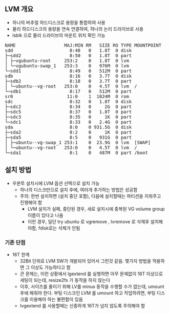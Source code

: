 ## LVM 개요
- 하나의 버추얼 하드디스크로 용량을 통합하여 사용
- 물리 하드디스크의 용량을 연속 연결하여, 하나의 논리 드라이브로 사용
- lsblk 으로 물리 드라이브의 마운트 위치 확인 가능
<pre>
NAME                  MAJ:MIN RM   SIZE RO TYPE MOUNTPOINT
sdd                     8:48   0   1.8T  0 disk 
├─sdd2                  8:50   0   1.8T  0 part 
│ ├─vgubuntu-root     253:2    0   1.8T  0 lvm  
│ └─vgubuntu-swap_1   253:3    0   976M  0 lvm  
└─sdd1                  8:49   0   512M  0 part 
sdb                     8:16   0   3.7T  0 disk 
├─sdb2                  8:18   0   3.7T  0 part 
│ └─ubuntu--vg-root   253:0    0   4.5T  0 lvm  /
└─sdb1                  8:17   0   512M  0 part 
sr0                    11:0    1  1024M  0 rom  
sdc                     8:32   0   1.8T  0 disk 
├─sdc2                  8:34   0     2G  0 part 
├─sdc5                  8:37   0   1.8T  0 part 
├─sdc3                  8:35   0     1K  0 part 
└─sdc1                  8:33   0   2.4G  0 part 
sda                     8:0    0 931.5G  0 disk 
├─sda2                  8:2    0     1K  0 part 
├─sda5                  8:5    0   931G  0 part 
│ ├─ubuntu--vg-swap_1 253:1    0  23.9G  0 lvm  [SWAP]
│ └─ubuntu--vg-root   253:0    0   4.5T  0 lvm  /
└─sda1                  8:1    0   487M  0 part /boot
</pre>

## 설치 방법
- 우분투 설치시에 LVM 옵션 선택으로 설치 가능
  - 하나의 디스크만으로 설치 후에, 여러개 추가하는 방법은 성공함
  - 주의: 한번 설치하면 (설치 중단 포함), 다음에 설치할때는 파티션을 지워주고 진행해야 함
    - LVM 설치가 실패, 중단된 경우, 새로 설치시에 중복된 VG volume group 이름이 있다고 나옴 
    - 이런 경우, 일단 try ubuntu 로 vgremove , lvremove 로 삭제후 설치해야함, fdisk로는 삭제가 안됨
    
### 기존 단점
- 16T 한계
  - 32Bit 단위로 LVM SW가 개발되어 있어서 그런것 같음. 몇가지 방법을 적용하면 그 이상도 가능하다고 함
  - 큰 문제는, 이런 상황에서 lgextend 를 실행하면 아무 문제없이 16T 이상으로 세팅이 되는데, resize2fs 가 동작을 하지 않는다
  - 이후, 사이즈를 줄이기 위해 LV를 minus 동작을 수행할 수가 없는데, umount 후에 해줘야 한다. 부팅 디스크인 LVM 를 umount 하고 작업하려면, 부팅 디스크를 이용해야 하는 불편함이 있음
  - lvgextend 를 사용할때는 신중하게 16T가 넘지 않도록 주의해야 함
